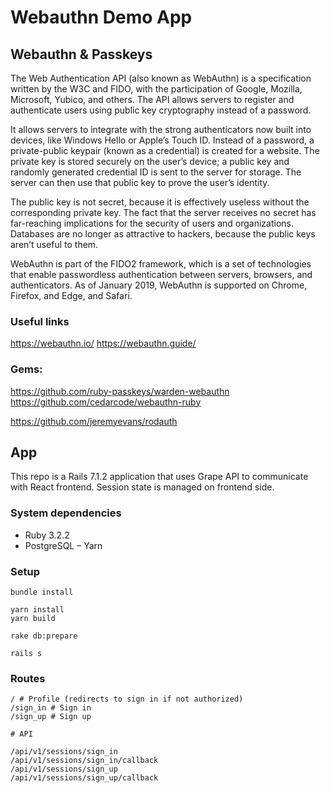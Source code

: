 # Webauthn Demo App

## Webauthn & Passkeys

The Web Authentication API (also known as WebAuthn) is a specification written by the W3C and FIDO, with the participation of Google, Mozilla, Microsoft, Yubico, and others. The API allows servers to register and authenticate users using public key cryptography instead of a password.

It allows servers to integrate with the strong authenticators now built into devices, like Windows Hello or Apple’s Touch ID. Instead of a password, a private-public keypair (known as a credential) is created for a website. The private key is stored securely on the user’s device; a public key and randomly generated credential ID is sent to the server for storage. The server can then use that public key to prove the user’s identity.

The public key is not secret, because it is effectively useless without the corresponding private key. The fact that the server receives no secret has far-reaching implications for the security of users and organizations. Databases are no longer as attractive to hackers, because the public keys aren’t useful to them.

WebAuthn is part of the FIDO2 framework, which is a set of technologies that enable passwordless authentication between servers, browsers, and authenticators. As of January 2019, WebAuthn is supported on Chrome, Firefox, and Edge, and Safari.

### Useful links

https://webauthn.io/
https://webauthn.guide/

### Gems:

https://github.com/ruby-passkeys/warden-webauthn
https://github.com/cedarcode/webauthn-ruby

https://github.com/jeremyevans/rodauth

## App

This repo is a Rails 7.1.2 application that uses Grape API to communicate with React frontend.
Session state is managed on frontend side.

### System dependencies

- Ruby 3.2.2
- PostgreSQL
– Yarn

### Setup

```
bundle install

yarn install
yarn build

rake db:prepare

rails s
```

### Routes

```
/ # Profile (redirects to sign in if not authorized)
/sign_in # Sign in
/sign_up # Sign up

# API

/api/v1/sessions/sign_in
/api/v1/sessions/sign_in/callback
/api/v1/sessions/sign_up
/api/v1/sessions/sign_up/callback
```

